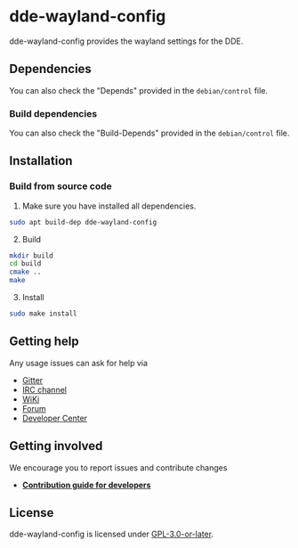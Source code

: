 # dde-wayland-config

dde-wayland-config provides the wayland settings for the DDE.

## Dependencies
You can also check the "Depends" provided in the `debian/control` file.

### Build dependencies
You can also check the "Build-Depends" provided in the `debian/control` file.

## Installation

### Build from source code

1. Make sure you have installed all dependencies.
```bash
sudo apt build-dep dde-wayland-config
```

2. Build
```bash
mkdir build
cd build
cmake ..
make
```

3. Install
```bash
sudo make install
```
## Getting help

Any usage issues can ask for help via

* [Gitter](https://gitter.im/orgs/linuxdeepin/rooms)
* [IRC channel](https://webchat.freenode.net/?channels=deepin)
* [WiKi](https://wiki.deepin.org)
* [Forum](https://bbs.deepin.org)
* [Developer Center](https://github.com/linuxdeepin/dde-wayland-config) 

## Getting involved

We encourage you to report issues and contribute changes

- [**Contribution guide for developers**](https://github.com/linuxdeepin/developer-center/wiki/Contribution-Guidelines-for-Developers-en) 

## License
dde-wayland-config is licensed under [GPL-3.0-or-later](LICENSE).